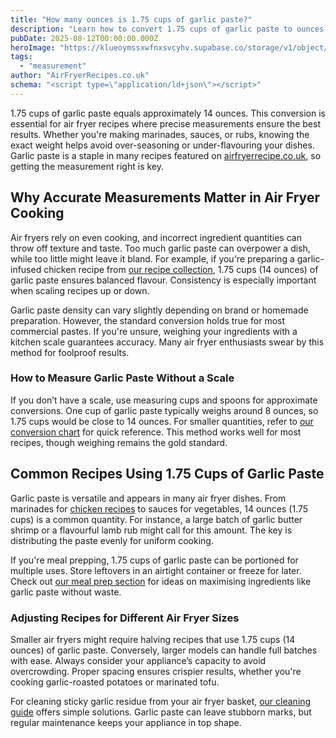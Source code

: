 ```yaml
---
title: "How many ounces is 1.75 cups of garlic paste?"
description: "Learn how to convert 1.75 cups of garlic paste to ounces for precise air fryer cooking. Get accurate measurements for perfect recipes every time!"
pubDate: 2025-08-12T00:00:00.000Z
heroImage: "https://klueoymssxwfnxsvcyhv.supabase.co/storage/v1/object/public/md/how-many-ounces-is-1-75-cups-of-garlic-paste-5e09e2e4.webp"
tags:
  - "measurement"
author: "AirFryerRecipes.co.uk"
schema: "<script type=\"application/ld+json\"></script>"
---
```


<p>1.75 cups of garlic paste equals approximately 14 ounces. This conversion is essential for air fryer recipes where precise measurements ensure the best results. Whether you're making marinades, sauces, or rubs, knowing the exact weight helps avoid over-seasoning or under-flavouring your dishes. Garlic paste is a staple in many recipes featured on <a href=https://www.airfryerrecipe.co.uk>airfryerrecipe.co.uk</a>, so getting the measurement right is key.</p>  

<h2>Why Accurate Measurements Matter in Air Fryer Cooking</h2>  
<p>Air fryers rely on even cooking, and incorrect ingredient quantities can throw off texture and taste. Too much garlic paste can overpower a dish, while too little might leave it bland. For example, if you're preparing a garlic-infused chicken recipe from <a href=https://www.airfryerrecipe.co.uk/recipes>our recipe collection</a>, 1.75 cups (14 ounces) of garlic paste ensures balanced flavour. Consistency is especially important when scaling recipes up or down.</p>  

<p>Garlic paste density can vary slightly depending on brand or homemade preparation. However, the standard conversion holds true for most commercial pastes. If you're unsure, weighing your ingredients with a kitchen scale guarantees accuracy. Many air fryer enthusiasts swear by this method for foolproof results.</p>  

<h3>How to Measure Garlic Paste Without a Scale</h3>  
<p>If you don’t have a scale, use measuring cups and spoons for approximate conversions. One cup of garlic paste typically weighs around 8 ounces, so 1.75 cups would be close to 14 ounces. For smaller quantities, refer to <a href=https://www.airfryerrecipe.co.uk/air-fryer-conversion-chart>our conversion chart</a> for quick reference. This method works well for most recipes, though weighing remains the gold standard.</p>  

<h2>Common Recipes Using 1.75 Cups of Garlic Paste</h2>  
<p>Garlic paste is versatile and appears in many air fryer dishes. From marinades for <a href=https://www.airfryerrecipe.co.uk/recipe-category/chicken>chicken recipes</a> to sauces for vegetables, 14 ounces (1.75 cups) is a common quantity. For instance, a large batch of garlic butter shrimp or a flavourful lamb rub might call for this amount. The key is distributing the paste evenly for uniform cooking.</p>  

<p>If you're meal prepping, 1.75 cups of garlic paste can be portioned for multiple uses. Store leftovers in an airtight container or freeze for later. Check out <a href=https://www.airfryerrecipe.co.uk/recipe-category/meal-prep>our meal prep section</a> for ideas on maximising ingredients like garlic paste without waste.</p>  

<h3>Adjusting Recipes for Different Air Fryer Sizes</h3>  
<p>Smaller air fryers might require halving recipes that use 1.75 cups (14 ounces) of garlic paste. Conversely, larger models can handle full batches with ease. Always consider your appliance’s capacity to avoid overcrowding. Proper spacing ensures crispier results, whether you're cooking garlic-roasted potatoes or marinated tofu.</p>  

<p>For cleaning sticky garlic residue from your air fryer basket, <a href=https://www.airfryerrecipe.co.uk/air-fryer-cleaner>our cleaning guide</a> offers simple solutions. Garlic paste can leave stubborn marks, but regular maintenance keeps your appliance in top shape.</p>